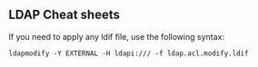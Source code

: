 ## LDAP Cheat sheets

If you need to apply any ldif file, use the following syntax:

	ldapmodify -Y EXTERNAL -H ldapi:/// -f ldap.acl.modify.ldif

